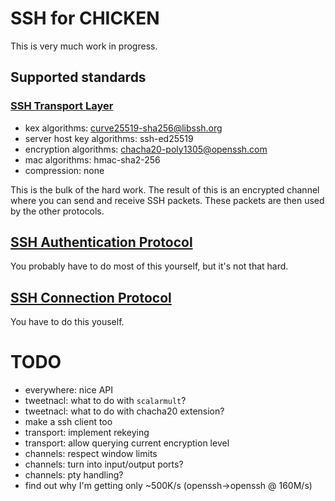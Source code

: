 
# SSH for CHICKEN 

This is very much work in progress.

## Supported standards

### [SSH Transport Layer](https://tools.ietf.org/html/rfc4253)

- kex algorithms:                  curve25519-sha256@libssh.org
- server host key algorithms:      ssh-ed25519
- encryption algorithms:           chacha20-poly1305@openssh.com
- mac algorithms:                  hmac-sha2-256
- compression:                     none

This is the bulk of the hard work. The result of this is an encrypted
channel where you can send and receive SSH packets. These packets are
then used by the other protocols.

## [SSH Authentication Protocol](https://tools.ietf.org/html/rfc4252)

You probably have to do most of this yourself, but it's not that hard.

## [SSH Connection Protocol](https://tools.ietf.org/html/rfc4254)

You have to do this youself.


# TODO

- everywhere: nice API
- tweetnacl: what to do with `scalarmult`?
- tweetnacl: what to do with chacha20 extension?
- make a ssh client too
- transport: implement rekeying
- transport: allow querying current encryption level
- channels: respect window limits
- channels: turn into input/output ports?
- channels: pty handling?
- find out why I'm getting only ~500K/s (openssh->openssh @ 160M/s)

